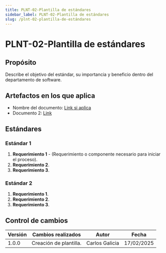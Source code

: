 ```yaml
---
title: PLNT-02-Plantilla de estándares
sidebar_label: PLNT-02-Plantilla de estándares
slug: /plnt-02-plantilla-de-estándares
---
```


# PLNT-02-Plantilla de estándares

## Propósito

Describe el objetivo del estándar, su importancia y beneficio dentro del departamento de software.

## Artefactos en los que aplica

- Nombre del documento: [Link si aplica](https://example.com/)
- Documento 2: [Link](https://example.com/)

## Estándares

### Estándar 1

1. **Requerimiento 1** - (Requerimiento o componente necesario para iniciar el proceso).
2. **Requerimiento 2**.
3. **Requerimiento 3**.

### Estándar 2

1. **Requerimiento 1**.
2. **Requerimiento 2**.
3. **Requerimiento 3**.

## Control de cambios

| Versión | Cambios realizados     | Autor          | Fecha      |
| ------- | ---------------------- | -------------- | ---------- |
| 1.0.0   | Creación de plantilla. | Carlos Galicia | 17/02/2025 |
